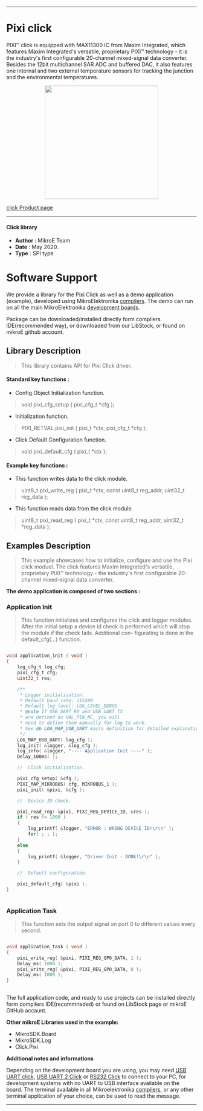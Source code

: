 
---
# Pixi click

PIXI™ click is equipped with MAX11300 IC from Maxim Integrated, which features Maxim Integrated's versatile, proprietary PIXI™ technology - it is the industry's first configurable 20-channel mixed-signal data converter. Besides the 12bit multichannel SAR ADC and buffered DAC, it also features one internal and two external temperature sensors for tracking the junction and the environmental temperatures.

<p align="center">
  <img src="https://download.mikroe.com/images/click_for_ide/pixi_click.png" height=300px>
</p>

[click Product page](https://www.mikroe.com/pixi-click)

---


#### Click library 

- **Author**        : MikroE Team
- **Date**          : May 2020.
- **Type**          : SPI type


# Software Support

We provide a library for the Pixi Click 
as well as a demo application (example), developed using MikroElektronika 
[compilers](https://shop.mikroe.com/compilers). 
The demo can run on all the main MikroElektronika [development boards](https://shop.mikroe.com/development-boards).

Package can be downloaded/installed directly form compilers IDE(recommended way), or downloaded from our LibStock, or found on mikroE github account. 

## Library Description

> This library contains API for Pixi Click driver.

#### Standard key functions :

- Config Object Initialization function.
> void pixi_cfg_setup ( pixi_cfg_t *cfg ); 
 
- Initialization function.
> PIXI_RETVAL pixi_init ( pixi_t *ctx, pixi_cfg_t *cfg );

- Click Default Configuration function.
> void pixi_default_cfg ( pixi_t *ctx );


#### Example key functions :

- This function writes data to the click module.
> uint8_t pixi_write_reg ( pixi_t *ctx, const uint8_t reg_addr, uint32_t reg_data );
 
- This function reads data from the click module.
> uint8_t pixi_read_reg ( pixi_t *ctx, const uint8_t reg_addr, uint32_t *reg_data );

## Examples Description

> This example showcases how to initialize, configure and use the Pixi click moduel. The click
  features Maxim Integrated's versatile, proprietary PIXI™ technology - the industry's first
  configurable 20-channel mixed-signal data converter. 

**The demo application is composed of two sections :**

### Application Init 

> This function initializes and configures the click and logger modules. After the initial setup
  a device id check is performed which will stop the module if the check fails. Additional con-
  figurating is done in the default_cfg(...) function. 

```c

void application_init ( void )
{
    log_cfg_t log_cfg;
    pixi_cfg_t cfg;
    uint32_t res;

    /** 
     * Logger initialization.
     * Default baud rate: 115200
     * Default log level: LOG_LEVEL_DEBUG
     * @note If USB_UART_RX and USB_UART_TX 
     * are defined as HAL_PIN_NC, you will 
     * need to define them manually for log to work. 
     * See @b LOG_MAP_USB_UART macro definition for detailed explanation.
     */
    LOG_MAP_USB_UART( log_cfg );
    log_init( &logger, &log_cfg );
    log_info( &logger, "---- Application Init ----" );
    Delay_100ms( );

    //  Click initialization.

    pixi_cfg_setup( &cfg );
    PIXI_MAP_MIKROBUS( cfg, MIKROBUS_1 );
    pixi_init( &pixi, &cfg );

    //  Device ID check.

    pixi_read_reg( &pixi, PIXI_REG_DEVICE_ID, &res );
    if ( res != 1060 )
    {
        log_printf( &logger, "ERROR : WRONG DEVICE ID!\r\n" );
        for( ; ; );
    }
    else
    {
        log_printf( &logger, "Driver Init - DONE!\r\n" );
    }

    //  Default configuration.

    pixi_default_cfg( &pixi );
}
  
```

### Application Task

> This function sets the output signal on port 0 to different values every second. 

```c

void application_task ( void )
{
    pixi_write_reg( &pixi, PIXI_REG_GPO_DATA, 1 );
    Delay_ms( 1000 );
    pixi_write_reg( &pixi, PIXI_REG_GPO_DATA, 0 );
    Delay_ms( 1000 );
}
  

```

The full application code, and ready to use projects can be  installed directly form compilers IDE(recommneded) or found on LibStock page or mikroE GitHub accaunt.

**Other mikroE Libraries used in the example:** 

- MikroSDK.Board
- MikroSDK.Log
- Click.Pixi

**Additional notes and informations**

Depending on the development board you are using, you may need 
[USB UART click](https://shop.mikroe.com/usb-uart-click), 
[USB UART 2 Click](https://shop.mikroe.com/usb-uart-2-click) or 
[RS232 Click](https://shop.mikroe.com/rs232-click) to connect to your PC, for 
development systems with no UART to USB interface available on the board. The 
terminal available in all Mikroelektronika 
[compilers](https://shop.mikroe.com/compilers), or any other terminal application 
of your choice, can be used to read the message.



---
